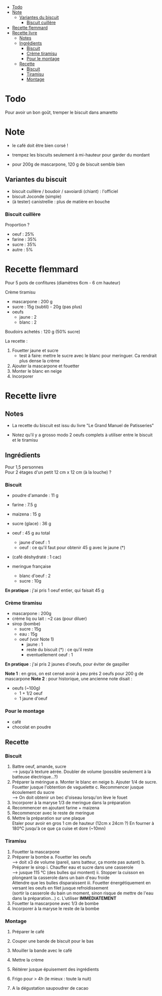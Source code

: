 
<!-- vim-markdown-toc GFM -->

* [Todo](#todo)
* [Note](#note)
    * [Variantes du biscuit](#variantes-du-biscuit)
        * [Biscuit cuillère](#biscuit-cuillère)
* [Recette flemmard](#recette-flemmard)
* [Recette livre](#recette-livre)
    * [Notes](#notes)
    * [Ingrédients](#ingrédients)
        * [Biscuit](#biscuit)
        * [Crème tiramisu](#crème-tiramisu)
        * [Pour le montage](#pour-le-montage)
    * [Recette](#recette)
        * [Biscuit](#biscuit-1)
        * [Tiramisu](#tiramisu)
        * [Montage](#montage)

<!-- vim-markdown-toc -->

# Todo

Pour avoir un bon goût, tremper le biscuit dans amaretto

# Note

- le café doit être bien corsé !
- trempez les biscuits seulement à mi-hauteur pour garder du mordant

- pour 200g de mascarpone, 120 g de biscuit semble bien

## Variantes du biscuit 
- biscuit cuillère / boudoir / savoiardi (chiant) : l'officiel
- biscuit Joconde (simple)
- (à tester) canistrellie : plus de matière en bouche

### Biscuit cuillère

Proportion ?
- oeuf      :   25%
- farine    :   35%
- sucre     :   35%
- autre     :   5%


# Recette flemmard

Pour 5 pots de confitures (diamètres 6cm - 6 cm hauteur)

Crème tiramisu
- mascarpone    :   200 g
- sucre         :   15g (subtil) - 20g (pas plus)
- oeufs         
    * jaune     :   2
    * blanc     :   2

Boudoirs achetés : 120 g (50% sucre)

La recette :
1. Fouetter jaune et sucre
    - test à faire: mettre le sucre avec le blanc pour meringuer. Ca rendrait plus dense la crème
3. Ajouter la mascarpone et fouetter
4. Monter le blanc en neige
5. Incorporer


# Recette livre
## Notes

- La recette du biscuit est issu du livre "Le Grand Manuel de Patisseries"

- Notez qu'il y a grosso modo 2 oeufs complets à utiliser entre le biscuit et le tiramisu


## Ingrédients

Pour 1,5 personnes  
Pour 2 étages d'un petit 12 cm x 12 cm (à la louche) ?

### Biscuit
- poudre d'amande       :   11  g
- farine                :   7.5 g
- maizena               :   15  g
- sucre (glace)         :   36  g
- oeuf                  :   45  g au total
    * jaune d'oeuf      :   1
    * oeuf              :   ce qu'il faut pour obtenir 45 g avec le jaune (\*)
- (café déshydraté      :   1 cac)

- meringue française
    - blanc d'oeuf  :   2
    - sucre         :   10g
    
**En pratique** : j'ai pris 1 oeuf entier, qui faisait 45 g

### Crème tiramisu
- mascarpone        :   200g
- crème liq ou lait :   ~2 cas (pour diluer)
- sirop (bombe)
    - sucre         :   15g
    - eau           :   15g
    - oeuf (voir Note 1)
        - jaune                 :   1
        - reste du biscuit (\*) :   ce qu'il reste
        - eventuellement oeuf   :   1

**En pratique** : j'ai pris 2 jaunes d'oeufs, pour éviter de gaspiller

**Note 1** : en gros, on est censé avoir à peu près 2 oeufs pour 200 g de mascarpone
**Note 2** : pour historique, une ancienne note disait :
- oeufs (~100g)
    * 1 + 1/2 oeuf
    * 1 jaune d'oeuf


### Pour le montage

- café
- chocolat en poudre

## Recette
### Biscuit

1. Battre oeuf, amande, sucre  
--> jusqu'à texture aérée. Doubler de volume (possible seulement à la batteuse électrique...?)
2. Préparer la méringue
    a. Monter le blanc en neige
    b. Ajouter 1/4 de sucre.  
       Fouetter jusque l'obtention de vaguelette
    c. Recommencer jusque écoulement du sucre  
       --> On doit obtenir un bec d'oiseau lorsqu'on lève le fouet
3. Incorporer à la maryse 1/3 de meringue dans la préparation
4. Recommencer en ajoutant farine + maizena
5. Recommencer avec le reste de meringue
6. Mettre la préparation sur une plaque  
   Etaler pour avoir en gros 1 cm de hauteur (12cm x 24cm ?)
   En fourner à 180°C jusqu'à ce que ça cuise et dore (~10mn)

### Tiramisu

1. Fouetter la mascarpone
2. Préparer la bombe
    a. Fouetter les oeufs  
       --> doit x3 de volume (pareil, sans batteur, ça monte pas autant)
    b. Préparer le sirop
        i. Chauffer eau et sucre dans une casserole  
           --> jusque 115 °C (des bulles qui montent)
        ii. Stopper la cuisson en plongeant la casserole dans un bain d'eau froide  
            Attendre que les bulles disparaissent
        iii. Fouetter énergétiquement en versant les oeufs en filet jusque refroidissement  
             (sortir la casserole du bain un moment, sinon risque de mettre de l'eau dans la préparation...)
    c. L'utiliser **IMMEDIATEMENT**
3. Fouetter la mascarpone avec 1/3 de bombe
4. Incorporer à la maryse le reste de la bombe

### Montage

1. Préparer le café
2. Couper une bande de biscuit pour le bas
3. Mouiller la bande avec le café
4. Mettre la crème
5. Réitérer jusque épuisement des ingrédients
6. Frigo pour > 4h (le mieux : toute la nuit)

7. A la dégustation saupoudrer de cacao

